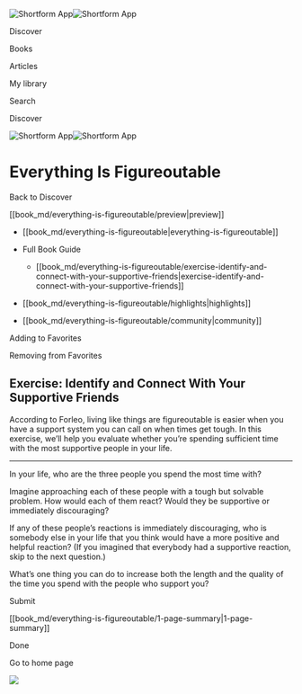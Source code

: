 ![Shortform App](/img/logo.36a2399e.svg)![Shortform App](/img/logo-dark.70c1b072.svg)

Discover

Books

Articles

My library

Search

Discover

![Shortform App](/img/logo.36a2399e.svg)![Shortform App](/img/logo-dark.70c1b072.svg)

# Everything Is Figureoutable

Back to Discover

[[book_md/everything-is-figureoutable/preview|preview]]

  * [[book_md/everything-is-figureoutable|everything-is-figureoutable]]
  * Full Book Guide

    * [[book_md/everything-is-figureoutable/exercise-identify-and-connect-with-your-supportive-friends|exercise-identify-and-connect-with-your-supportive-friends]]
  * [[book_md/everything-is-figureoutable/highlights|highlights]]
  * [[book_md/everything-is-figureoutable/community|community]]



Adding to Favorites 

Removing from Favorites 

## Exercise: Identify and Connect With Your Supportive Friends

According to Forleo, living like things are figureoutable is easier when you have a support system you can call on when times get tough. In this exercise, we’ll help you evaluate whether you’re spending sufficient time with the most supportive people in your life.

* * *

In your life, who are the three people you spend the most time with?

Imagine approaching each of these people with a tough but solvable problem. How would each of them react? Would they be supportive or immediately discouraging?

If any of these people’s reactions is immediately discouraging, who is somebody else in your life that you think would have a more positive and helpful reaction? (If you imagined that everybody had a supportive reaction, skip to the next question.)

What’s one thing you can do to increase both the length and the quality of the time you spend with the people who support you?

Submit 

[[book_md/everything-is-figureoutable/1-page-summary|1-page-summary]]

Done

Go to home page 

![](https://bat.bing.com/action/0?ti=56018282&Ver=2&mid=8486b014-cc24-4019-9e8a-6069594a54b3&sid=49fff5b0636c11eeb9c611038afc8668&vid=4a005010636c11ee80c703d4c4a7acd5&vids=0&msclkid=N&pi=0&lg=en-US&sw=800&sh=600&sc=24&nwd=1&tl=Shortform%20%7C%20Book&p=https%3A%2F%2Fwww.shortform.com%2Fapp%2Fbook%2Feverything-is-figureoutable%2Fexercise-identify-and-connect-with-your-supportive-friends&r=&lt=309&evt=pageLoad&sv=1&rn=841516)
